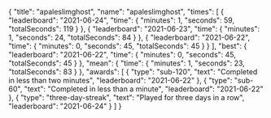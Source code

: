 {
  "title": "apaleslimghost",
  "name": "apaleslimghost",
  "times": [
    {
      "leaderboard": "2021-06-24",
      "time": {
        "minutes": 1,
        "seconds": 59,
        "totalSeconds": 119
      }
    },
    {
      "leaderboard": "2021-06-23",
      "time": {
        "minutes": 1,
        "seconds": 24,
        "totalSeconds": 84
      }
    },
    {
      "leaderboard": "2021-06-22",
      "time": {
        "minutes": 0,
        "seconds": 45,
        "totalSeconds": 45
      }
    }
  ],
  "best": {
    "leaderboard": "2021-06-22",
    "time": {
      "minutes": 0,
      "seconds": 45,
      "totalSeconds": 45
    }
  },
  "mean": {
    "time": {
      "minutes": 1,
      "seconds": 23,
      "totalSeconds": 83
    }
  },
  "awards": [
    {
      "type": "sub-120",
      "text": "Completed in less than two minutes",
      "leaderboard": "2021-06-22"
    },
    {
      "type": "sub-60",
      "text": "Completed in less than a minute",
      "leaderboard": "2021-06-22"
    },
    {
      "type": "three-day-streak",
      "text": "Played for three days in a row",
      "leaderboard": "2021-06-24"
    }
  ]
}